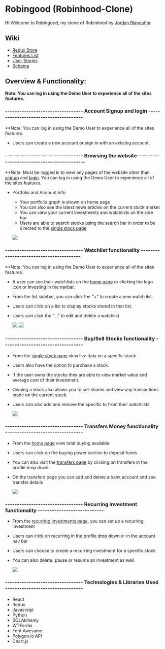 # Robingood (Robinhood-Clone)

Hi Welcome to Robingood, my clone of Robinhood by [Jordan Blancaflor](https://www.linkedin.com/in/jordan-blancaflor-a4577584/)

## Wiki
- [Redux Store](https://github.com/Jblancs/robinhood-clone/wiki/Redux-Store)
- [Features List](https://github.com/Jblancs/robinhood-clone/wiki/Features-List)
- [User Stories](https://github.com/Jblancs/robinhood-clone/wiki/User-Stories)
- [Schema](https://github.com/Jblancs/robinhood-clone/wiki/Schema)

## Overview & Functionality:
**Note: You can log in using the Demo User to experience all of the sites features.**

### --------------------------------- Account Signup and login --------------------------------------
**Note: You can log in using the Demo User to experience all of the sites features.
- Users can create a new account or sign in with an existing account.

### --------------------------------- Browsing the website -------------------------------------------
**Note: Must be logged in to view any pages of the website other than [signup](https://aa-capstone-robingood.onrender.com/signup) and [login](https://aa-capstone-robingood.onrender.com/login). You can log in using the Demo User to experience all of the sites features.
- Portfolio and Account info
  - Your portfolio graph is shown on home page
  - You can also see the latest news articles on the current stock market
  - You can view your current investments and watchlists on the side bar
  - Users are able to search stocks using the search bar in order to be directed to the [single stock page](https://aa-capstone-robingood.onrender.com/stocks/:ticker)

  ![](https://media.giphy.com/media/zSWp6qofkBNjVz3bgB/giphy.gif)
    

### --------------------------------- Watchlist functionality ----------------------------------------
**Note: You can log in using the Demo User to experience all of the sites features.
- A user can see their watchlists on the [home page](https://aa-capstone-robingood.onrender.com/) or clicking the logo icon or Investing in the navbar.
- From the list sidebar, you can click the "+" to create a new watch list.
- Users can click on a list to display stocks stored in that list.
- Users can click the "..." to edit and delete a watchlist

  ![](https://media.giphy.com/media/v1.Y2lkPTc5MGI3NjExOTA5dzg1cDE2ZGJkbWg3NWQ4c3g5ZnFsenZyMm1jZGZiaGpxcXp6biZlcD12MV9pbnRlcm5hbF9naWZfYnlfaWQmY3Q9Zw/nNHYLwbtDduw2O1iJC/giphy.gif)
  ![](https://media.giphy.com/media/QC2bdR0lyze8apyjQL/giphy.gif)

### --------------------------------- Buy/Sell Stocks functionality ----------------------------------
- From the [single stock page](https://aa-capstone-robingood.onrender.com/stocks/:ticker) view live data on a specific stock
- Users also have the option to purchase a stock.
- If the user owns the stocks they are able to view market value and average cost of their investment.
- Owning a stock also allows you to sell shares and view any transactions made on the current stock.
- Users can also add and remove the specific to from their watchlists

  ![](https://media.giphy.com/media/KUzJlpey2jdLiTbWvd/giphy.gif)
  
### --------------------------------- Transfers Money functionality ---------------------------------
- From the [home page](https://aa-capstone-robingood.onrender.com/) view total buying available
- Users can click on the buying power section to deposit funds
- You can also visit the [transfers page](https://aa-capstone-robingood.onrender.com/account/transfers) by clicking on transfers in the profile drop down.
- On the transfers page you can add and delete a bank account and see transfer details

  ![](https://media.giphy.com/media/xoK6cmISPnIizf9Wt8/giphy.gif)

### --------------------------------- Recurring Investment functionality ----------------------------
- From the [recurring investments page](https://aa-capstone-robingood.onrender.com/account/recurring), you can set up a recurring investment
- Users can click on recurring in the profile drop down or in the account nav bar
- Users can choose to create a recurring investment for a specific stock
- You can also delete, pause or resume an investment as well.

  ![](https://media.giphy.com/media/lwBthrA5bDLCYQSPjO/giphy.gif)

### --------------------------------- Technologies & Libraries Used ---------------------------------

- React
- Redux
- Javascript
- Python
- SQLAlchemy
- WTForms
- Font Awesome
- Polygon.io API
- Chart.js

